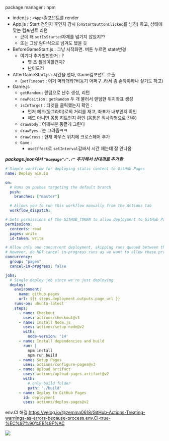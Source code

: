 package manager : npm

- index.js : `<App>`컴포넌트를 render
- App.js : Start 전인지 후인지 감시 (`onStartButtonClicked`를 넘김) 하고, 상태에 맞는 컴포넌트 리턴
	- 근데 왜 `setIsStarted`자체를 넘기지 않았지??
	- 또는 그냥 람다식으로 넘겨도 됐을 듯
- BeforeGameStart.js : 그냥 시작화면. 버튼 누르면 state변경
	- 여기다 추가할만한거 : ?
		- 몇 초 플레이할건지?
		- 난이도??
- AfterGameStart.js : 시간을 잰다, Game컴포넌트 호출 
	- (`setTimeout` : 이거 머라더라?비동기 어쩌구..라서 좀 손봐야하나 싶기도 하고)
- Game.js
	- `getRandom` : 랜덤으로 난수 생성, 리턴
	- `newPosition` : `getRandom` 두 개 불러서 랜덤한 위치좌표 생성
	- `isInTarget` : 타겟을 클릭했는지 확인 : 
		- 먼저 헤드(동그라미)로의 거리를 재고, 좌표가 내부인지 확인
		- 헤드 아니면 몸통 히트인지 확인 (몸통은 직사각형으로 간주)
	- `drawBody` : 어깨부분 둥글게 그린다
	- `drawEyes` : 눈 그려줌ㅋㅋ
	- `drawCross` : 현재 마우스 위치에 크로스헤어 추가
	- `Game` : 
		- `useEffect`로 `setInterval`감싸서 시간 재는데 잘 안나옴


***package.json에서 `"hompage":"./"` 추가해서 상대경로 추가함***
```yaml
# Simple workflow for deploying static content to GitHub Pages
name: Deploy aim.io

on:
  # Runs on pushes targeting the default branch
  push:
    branches: ["master"]

  # Allows you to run this workflow manually from the Actions tab
  workflow_dispatch:

# Sets permissions of the GITHUB_TOKEN to allow deployment to GitHub Pages
permissions:
  contents: read
  pages: write
  id-token: write

# Allow only one concurrent deployment, skipping runs queued between the run in-progress and latest queued.
# However, do NOT cancel in-progress runs as we want to allow these production deployments to complete.
concurrency:
  group: "pages"
  cancel-in-progress: false

jobs:
  # Single deploy job since we're just deploying
  deploy:
    environment:
      name: github-pages
      url: ${{ steps.deployment.outputs.page_url }}
    runs-on: ubuntu-latest
    steps:
      - name: Checkout
        uses: actions/checkout@v3
      - name: Install Node.js
        uses: actions/setup-node@v2
        with:
          node-version: '14'
      - name: Install dependencies and build
        run: |
          npm install
          npm run build
      - name: Setup Pages
        uses: actions/configure-pages@v3
      - name: Upload artifact
        uses: actions/upload-pages-artifact@v2
        with:
          # only build folder
          path: './build'
      - name: Deploy to GitHub Pages
        id: deployment
        uses: actions/deploy-pages@v2

```
env.CI 해결 https://velog.io/@zemma0618/GitHub-Actions-Treating-warnings-as-errors-because-process.env.CI-true-%EC%97%90%EB%9F%AC


![](https://i.imgur.com/xK4OMVY.png)
